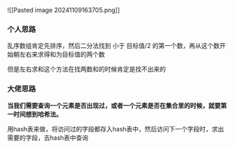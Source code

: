 ![[Pasted image 20241109163705.png]]

### 个人思路

乱序数组肯定先排序，然后二分法找到 小于 目标值/2 的第一个数，再从这个数开始朝左右来求得和为目标值的两个数

但是左右求和这个方法在找两数和的时候肯定是找不出来的

### 大佬思路

**当我们需要查询一个元素是否出现过，或者一个元素是否在集合里的时候，就要第一时间想到哈希法。**

用hash表来做，将访问过的字段都存入hash表中，然后访问下一个字段时，求出需要的字段，去hash表中查询